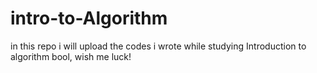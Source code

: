 # intro-to-Algorithm

in this repo i will upload the codes i wrote while studying Introduction to algorithm bool, wish me luck!